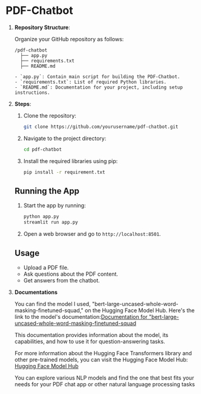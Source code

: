 # PDF-Chatbot
1. **Repository Structure**:

   Organize your GitHub repository as follows:

   ```
   /pdf-chatbot
     ├── app.py
     ├── requirements.txt
     ├── README.md

   - `app.py`: Contain main script for building the PDF-Chatbot.
   - `requirements.txt`: List of required Python libraries.
   - `README.md`: Documentation for your project, including setup instructions.

2. **Steps**:

   1. Clone the repository:

      ```bash
      git clone https://github.com/yourusername/pdf-chatbot.git
      ```

   2. Navigate to the project directory:

      ```bash
      cd pdf-chatbot
      ```

   3. Install the required libraries using pip:

      ```bash
      pip install -r requirement.txt
      ```

   ## Running the App

   1. Start the app by running:

      ```bash
      python app.py
      streamlit run app.py
      ```

   2. Open a web browser and go to `http://localhost:8501`.

   ## Usage

   - Upload a PDF file.
   - Ask questions about the PDF content.
   - Get answers from the chatbot.

3. **Documentations**

    You can find the model I used, "bert-large-uncased-whole-word-masking-finetuned-squad," on the Hugging Face Model Hub. Here's the link to the model's documentation:[Documentation for "bert-large-uncased-whole-word-masking-finetuned-squad](https://huggingface.co/transformers/model_doc/bert.html#bertforquestionanswering)

   This documentation provides information about the model, its capabilities, and how to use it for question-answering tasks.
      
   For more information about the Hugging Face Transformers library and other pre-trained models, you can visit the Hugging Face Model Hub: [Hugging Face Model Hub](https://huggingface.co/models)

   You can explore various NLP models and find the one that best fits your needs for your PDF chat app or other natural language processing tasks
  

